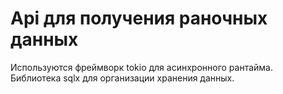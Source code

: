 # Api для получения раночных данных

Используются фреймворк tokio для асинхронного рантайма. Библиотека sqlx для организации хранения данных.